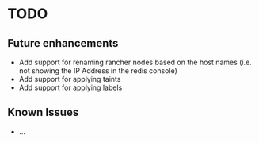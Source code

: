 # TODO

## Future enhancements
- Add support for renaming rancher nodes based on the host names (i.e. not showing the IP Address in the redis console)
- Add support for applying taints
- Add support for applying labels

## Known Issues
- ...
